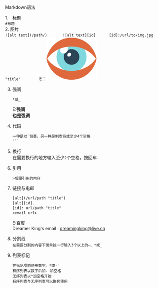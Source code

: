 Markdown语法  

1.　标题  
	```
    #标题 
    ```   
2. 图片  
	```
	![alt text](/path/)      
	![alt text][id]     
	[id]:/url/to/img.jpg "title"    
	```　　
	E：![test](/img/test.png "for test")  

3. 强调  
	```
	*或_
	```   
	E:**强调**   
	__也是强调__

4. 代码  
	```
	一种是以`包裹，另一种是制表符或至少4个空格
	```　　   
5. 换行  
	在需要换行的地方输入至少`2`个空格，按回车   
6. 引用    
	```
	>后跟引用的内容
	```   
7. 链接与电邮  
	```
	[alt](/url/path "title")     
	[alt][id].      
	[id]: url/path "title"       
	<email url>  
	```   
	E:[百度](http://www.baidu.com "百度")  
	Dreamer King's email : <dreamingking@live.cn>
8. 分割线   
	`在需要分割的内容下面单独一行输入3个以上的—、*或_`　　   
9. 列表标记   
	```
	在标记项前使用数字、*或-`    
	有序列表以数字后加. 加空格   
	无序列表以*加空格开始   
	有序列表与无序列表可以嵌套使用   
	```
